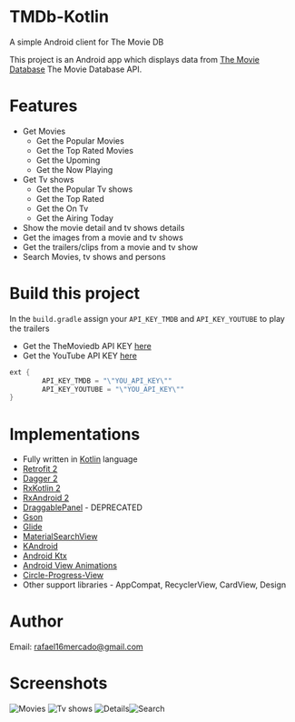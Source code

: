 # TMDb-Kotlin
A simple Android client for The Movie DB

This project is an Android app which displays data from [The Movie Database](https://www.themoviedb.org/) The Movie Database API.

# Features
- Get Movies
  - Get the Popular Movies
  - Get the Top Rated Movies
  - Get the Upoming
  - Get the Now Playing
- Get Tv shows
  - Get the Popular Tv shows
  - Get the Top Rated
  - Get the On Tv
  - Get the Airing Today
- Show the movie detail and tv shows details
- Get the images from a movie and tv shows
- Get the trailers/clips from a movie and tv show
- Search Movies, tv shows and persons

# Build this project
In the `build.gradle` assign your `API_KEY_TMDB` and `API_KEY_YOUTUBE` to play the trailers

- Get the TheMoviedb API KEY [here](https://developers.themoviedb.org/3/getting-started)
- Get the YouTube API KEY [here](https://developers.google.com/youtube/v3/getting-started)

```java
ext {
        API_KEY_TMDB = "\"YOU_API_KEY\""
        API_KEY_YOUTUBE = "\"YOU_API_KEY\""
}
```

# Implementations
- Fully written in [Kotlin](https://kotlinlang.org/) language
- [Retrofit 2](http://square.github.io/retrofit)
- [Dagger 2](https://google.github.io/dagger/)
- [RxKotlin 2](https://github.com/ReactiveX/RxKotlin)
- [RxAndroid 2](https://github.com/ReactiveX/RxAndroid)
- [DraggablePanel](https://github.com/pedrovgs/DraggablePanel) - DEPRECATED
- [Gson](https://github.com/google/gson)
- [Glide](https://github.com/bumptech/glide)
- [MaterialSearchView](https://github.com/MiguelCatalan/MaterialSearchView)
- [KAndroid](https://github.com/pawegio/KAndroid)
- [Android Ktx](https://github.com/android/android-ktx)
- [Android View Animations](https://github.com/daimajia/AndroidViewAnimations)
- [Circle-Progress-View](https://github.com/jakob-grabner/Circle-Progress-View)
- Other support libraries - AppCompat, RecyclerView, CardView, Design

# Author
Email: rafael16mercado@gmail.com

# Screenshots
![Movies](https://raw.githubusercontent.com/M1Dr05/TMDb-Kotlin/master/screenshots/movies.jpg) ![Tv shows](https://raw.githubusercontent.com/M1Dr05/TMDb-Kotlin/master/screenshots/tv_shows.jpg)
![Details](https://raw.githubusercontent.com/M1Dr05/TMDb-Kotlin/master/screenshots/details.jpg)![Search](https://raw.githubusercontent.com/M1Dr05/TMDb-Kotlin/master/screenshots/search.jpg)
